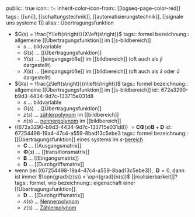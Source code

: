 public:: true
icon:: 📉
inherit-color-icon-from:: [[logseq-page-color-red]]
tags:: [[uni]], [[schaltungstechnik]], [[automatisierungstechnik]], [[signale uns systeme 1]] 
alias:: Übertragungsfunktion

- $G(s) = \frac{Y\left(s\right)}{X\left(s\right)}$
  tags:: formel
  bezeichnung:: allgemeine [[Übertragungsfunktion]] im [[s-bildbereich]]
	- $s$ ... bildvariable
	- $G(s)$ ... [[Übertragungsfunktion]]
	- $Y(s)$ ... [[eingangsgröße]] im [[bildbereich]] (oft auch als $\hat{y}$ dargestellt)
	- $X(s)$ ... [[eingangsgröße]] im [[bildbereich]] (oft auch als $\hat{x}$ oder $\hat{u}$ dargestellt)
- $G(s) = \frac{z\left(s\right)}{n\left(s\right)}$
  tags:: formel
  bezeichnung:: allgemeine [[Übertragungsfunktion]] im [[s-bildbereich]]
  id:: 672a3290-b9d3-4434-9d7c-133715e031d8
	- $s$ ... bildvariable
	- $G(s)$ ... [[Übertragungsfunktion]]
	- $z(s)$ ... [zählerpolynom]([[polynom]]) im [[bildbereich]]
	- $n(s)$ ... [nennerpolynom]([[polynom]]) im [[bildbereich]]
- ((672a3290-b9d3-4434-9d7c-133715e031d8)) $= \mathbf{C} \mathbf{\Phi}(s) \mathbf{B} +\mathbf{D}$
  id:: 67254498-19a4-47c4-a559-8bad13c5ebe3
  tags:: formel
  bezeichnung:: [[Übertragungsfunktion]] eines systems im $s$-[bereich]([[laplacetransformiert]])
	- $\mathbf{C}$ ... [[Ausgangsmatrix]]
	- $\mathbf{\Phi}(s)$ ... [[transitionsmatrix]]
	- $\mathbf{B}$ ... [[Eingangsmatrix]]
	- $\mathbf{D}$ ... [[Durchgriffsmatrix]]
- wenn bei ((67254498-19a4-47c4-a559-8bad13c5ebe3)), $~\mathbf{D} = 0$, dann ist immer $\opn{grad}(z(s)) < \opn{grad}(n(s))$ [[realisierbarkeit]]? 
  tags:: formel, wip
  bezeichnung:: eigenschaft einer [[Übertragungsfunktion]].
	- $\mathbf{D}$ ... [[Durchgriffsmatrix]]
	- $n(s)$ ... [Nennerpolynom]([[polynom]])
	- $z(s)$ ... [Zählerpolynom]([[polynom]])